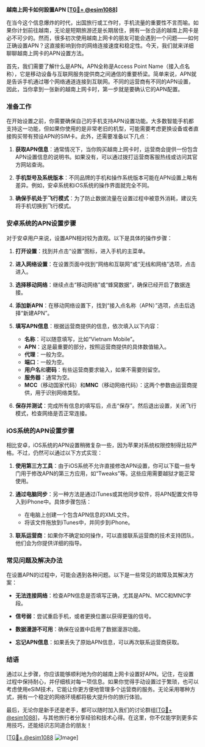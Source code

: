 **越南上网卡如何設置APN [[TG💪+ @esim1088](https://t.me/s/esim1088)]**

在当今这个信息爆炸的时代，出国旅行或工作时，手机流量的重要性不言而喻。如果你计划前往越南，无论是短期旅游还是长期居住，拥有一张合适的越南上网卡是必不可少的。然而，很多初次使用越南上网卡的朋友可能会遇到一个问题——如何正确设置APN？这直接影响到你的网络连接速度和稳定性。今天，我们就来详细聊聊越南上网卡的APN设置方法。

首先，我们需要了解什么是APN。APN全称是Access Point Name（接入点名称），它是移动设备与互联网服务提供商之间通信的重要桥梁。简单来说，APN就是告诉手机通过哪个网络通道连接到互联网。不同的运营商有不同的APN设置，因此，当你拿到一张新的越南上网卡时，第一步就是要确认它的APN配置。

### **准备工作**

在开始设置之前，你需要确保自己的手机支持APN设置功能。大多数智能手机都支持这一功能，但如果你使用的是非常老旧的机型，可能需要考虑更换设备或者直接购买带有预设APN的SIM卡。此外，还需要准备以下几点：

1. **获取APN信息**：通常情况下，当你购买越南上网卡时，运营商会提供一份包含APN设置信息的说明书。如果没有，可以通过拨打运营商客服热线或访问其官方网站查询。
   
2. **手机型号及系统版本**：不同品牌的手机和操作系统版本可能在APN设置上略有差异。例如，安卓系统和iOS系统的操作界面就完全不同。

3. **确保手机处于飞行模式**：为了防止数据流量在设置过程中被意外消耗，建议先将手机切换到飞行模式。

### **安卓系统的APN设置步骤**

对于安卓用户来说，设置APN相对较为直观。以下是具体的操作步骤：

1. **打开设置**：找到并点击“设置”图标，进入手机的主菜单。
   
2. **进入网络设置**：在设置页面中找到“网络和互联网”或“无线和网络”选项，点击进入。

3. **选择移动网络**：继续点击“移动网络”或“蜂窝数据”，确保已经开启了数据连接。

4. **添加新APN**：在移动网络设置下，找到“接入点名称（APN）”选项，点击后选择“新建APN”。

5. **填写APN信息**：根据运营商提供的信息，依次填入以下内容：
   - **名称**：可以随意填写，比如“Vietnam Mobile”。
   - **APN**：这是最重要的部分，按照运营商提供的具体数值输入。
   - **代理**：一般为空。
   - **端口**：一般为空。
   - **用户名**和**密码**：有些运营商要求输入，如果不需要则留空。
   - **服务器**：通常为空。
   - **MCC**（移动国家代码）和**MNC**（移动网络代码）：这两个参数由运营商提供，用于识别网络类型。

6. **保存并测试**：完成所有信息的填写后，点击“保存”。然后退出设置，关闭飞行模式，检查网络是否正常连接。

### **iOS系统的APN设置步骤**

相比安卓，iOS系统的APN设置稍微复杂一些，因为苹果对系统权限控制得比较严格。不过，仍然可以通过以下方式实现：

1. **使用第三方工具**：由于iOS系统不允许直接修改APN设置，你可以下载一些专门用于修改APN的第三方应用，如“Tweaks”等。这些应用需要越狱才能正常使用。

2. **通过电脑同步**：另一种方法是通过iTunes或其他同步软件，将APN配置文件导入到iPhone中。具体步骤包括：
   - 在电脑上创建一个包含APN信息的XML文件。
   - 将该文件拖放到iTunes中，并同步到iPhone。

3. **联系运营商**：如果你不确定如何操作，可以直接联系运营商的技术支持团队，他们会为你提供详细的指导。

### **常见问题及解决办法**

在设置APN的过程中，可能会遇到各种问题。以下是一些常见的故障及其解决方案：

- **无法连接网络**：检查APN信息是否填写正确，尤其是APN、MCC和MNC字段。
  
- **信号弱**：尝试重启手机，或者更换位置以获得更强的信号。

- **数据漫游不可用**：确保在设置中启用了数据漫游功能。

- **忘记APN信息**：如果丢失了原始APN信息，可以再次联系运营商获取。

### **结语**

通过以上步骤，你应该能够顺利地为你的越南上网卡设置好APN。记住，在设置过程中保持耐心，并仔细核对每一项信息。如果你觉得手动设置过于繁琐，也可以考虑使用eSIM技术，它能让你更方便地管理多个运营商的服务。无论采用哪种方式，拥有一个稳定的网络环境都将极大提升你的旅行体验。

最后，无论你是新手还是老手，都可以随时加入我们的讨论群组[[TG💪+ @esim1088](https://t.me/s/esim1088)]，与其他旅行者分享经验和技术心得。在这里，你不仅能学到更多实用技巧，还能结识志同道合的朋友！

[[TG💪+ @esim1088](https://t.me/s/esim1088) ![Image](https://i.postimg.cc/4NQfJmqS/Snipaste-2025-05-13-00-14-12.png)]